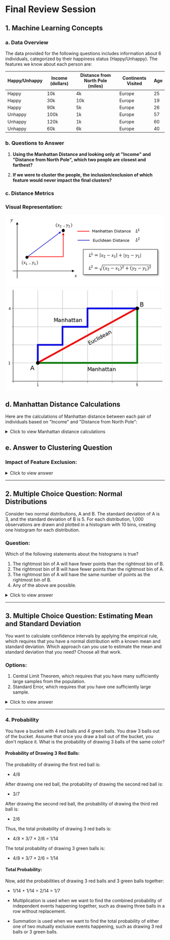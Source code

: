 # Final Review Session
## 1. Machine Learning Concepts
### a. Data Overview

The data provided for the following questions includes information about 6 individuals, categorized by their happiness status (Happy/Unhappy). The features we know about each person are:

| Happy/Unhappy | Income (dollars) | Distance from North Pole (miles) | Continents Visited | Age |
|---------------|------------------|----------------------------------|---------------------|-----|
| Happy         | 10k              | 4k                               | Europe              | 25  |
| Happy         | 30k              | 10k                              | Europe              | 19  |
| Happy         | 90k              | 5k                               | Europe              | 26  |
| Unhappy       | 100k             | 1k                               | Europe              | 57  |
| Unhappy       | 120k             | 1k                               | Europe              | 60  |
| Unhappy       | 60k              | 6k                               | Europe              | 40  |

###  b. Questions to Answer

1. **Using the Manhattan Distance and looking only at "Income" and "Distance from North Pole", which two people are closest and farthest?**

2. **If we were to cluster the people, the inclusion/exclusion of which feature would never impact the final clusters?**

### c. Distance Metrics

### Visual Representation:
<p align="center">
  <img src="Images/manh.png" alt="Description" width="700"/>
  <img src="Images/edu.png" alt="Description" width="500"/>
</p>

## d. Manhattan Distance Calculations

Here are the calculations of Manhattan distance between each pair of individuals based on "Income" and "Distance from North Pole":

<details>
  <summary>Click to view Manhattan distance calculations</summary>

- **Person 1 vs Person 2:**  
  |10k - 30k| + |4k - 10k| = 20k + 6k = 26k
- **Person 1 vs Person 3:**  
  |10k - 90k| + |4k - 5k| = 80k + 1k = 81k
- **Person 1 vs Person 4:**  
  |10k - 100k| + |4k - 1k| = 90k + 3k = 93k
- **Person 1 vs Person 5:**  
  |10k - 120k| + |4k - 1k| = 110k + 3k = 113k
- **Person 1 vs Person 6:**  
  |10k - 60k| + |4k - 6k| = 50k + 2k = 52k
- - **Person 2 vs Person 3:**  
  |30k - 90k| + |10k - 5k| = 60k + 5k = 65k
- **Person 2 vs Person 4:**  
  |30k - 100k| + |10k - 1k| = 70k + 9k = 79k
- **Person 2 vs Person 5:**  
  |30k - 120k| + |10k - 1k| = 90k + 9k = 99k
- **Person 2 vs Person 6:**  
  |30k - 60k| + |10k - 6k| = 30k + 4k = 34k

- **Person 3 vs Person 4:**  
  |90k - 100k| + |5k - 1k| = 10k + 4k = 14k
- **Person 3 vs Person 5:**  
  |90k - 120k| + |5k - 1k| = 30k + 4k = 34k
- **Person 3 vs Person 6:**  
  |90k - 60k| + |5k - 6k| = 30k + 1k = 31k

- **Person 4 vs Person 5:**  
  |100k - 120k| + |1k - 1k| = 20k + 0k = 20k
- **Person 4 vs Person 6:**  
  |100k - 60k| + |1k - 6k| = 40k + 5k = 45k

- **Person 5 vs Person 6:**  
  |120k - 60k| + |1k - 6k| = 60k + 5k = 65k

</details>

## e. Answer to Clustering Question

### Impact of Feature Exclusion:
<details>
  <summary>Click to view answer</summary>
  In this case, the feature "Continents Visited" would not impact the final clusters. Since all individuals in this dataset have visited only Europe, there's no variation in this feature.
</details>

---

## 2. Multiple Choice Question: Normal Distributions

Consider two normal distributions, A and B. The standard deviation of A is 3, and the standard deviation of B is 5. For each distribution, 1,000 observations are drawn and plotted in a histogram with 10 bins, creating one histogram for each distribution.

### Question:
Which of the following statements about the histograms is true?

1. The rightmost bin of A will have fewer points than the rightmost bin of B.
2. The rightmost bin of B will have fewer points than the rightmost bin of A.
3. The rightmost bin of A will have the same number of points as the rightmost bin of B.
4. Any of the above are possible.
   
<details>
  <summary>Click to view answer</summary>


### Visual Explanation:

Here are two plots to visualize the distributions:

1. **Histogram**

 <p align="center">
  <img src="Images/histo.png" alt="Description" width="600"/>
</p>

2. **Scatter Plot**

 <p align="center">
  <img src="Images/scatter.png" alt="Description" width="600"/>
</p>


### Answer:
In this case, we cannot definitively determine how many points will fall into the rightmost bin of each distribution without further information about the mean or specific values of the distributions. Therefore, any of the above options are indeed possible.

Any of the given statements could be possible due to randomness in the data and the probabilistic nature of normal distributions.

</details>

---

## 3. Multiple Choice Question: Estimating Mean and Standard Deviation

You want to calculate confidence intervals by applying the empirical rule, which requires that you have a normal distribution with a known mean and standard deviation. Which approach can you use to estimate the mean and standard deviation that you need? Choose all that work.

### Options:
1. Central Limit Theorem, which requires that you have many sufficiently large samples from the population.
2. Standard Error, which requires that you have one sufficiently large sample.


<details>
  <summary>Click to view answer</summary>

### Answer:
- **Central Limit Theorem** (Option 1): This works because the Central Limit Theorem tells us that if we have many sufficiently large samples from a population, the sampling distribution of the sample mean will approach a normal distribution. It allows us to estimate the population mean and standard deviation.

- **Standard Error** (Option 2): This works because the standard error of the sample mean gives us an estimate of the variability of the sample mean. If you have one sufficiently large sample, you can use it to estimate the population parameters and calculate confidence intervals.

### Correct Answers:
- **1. Central Limit Theorem**
- **2. Standard Error**
</details>

---
### 4. Probability 

You have a bucket with 4 red balls and 4 green balls. You draw 3 balls out of the bucket. Assume that once you draw a ball out of the bucket, you don't replace it. What is the probability of drawing 3 balls of the same color?

#### Probability of Drawing 3 Red Balls:
The probability of drawing the first red ball is:

- 4/8


After drawing one red ball, the probability of drawing the second red ball is:

- 3/7 


After drawing the second red ball, the probability of drawing the third red ball is:

- 2/6

Thus, the total probability of drawing 3 red balls is:

- 4/8 × 3/7 × 2/6 = 1/14


The total probability of drawing 3 green balls is:

- 4/8 × 3/7 × 2/6 = 1/14


#### Total Probability:
Now, add the probabilities of drawing 3 red balls and 3 green balls together:

- 1/14 + 1/14 = 2/14 = 1/7

- Multiplication is used when we want to find the combined probability of independent events happening together, such as drawing three balls in a row without replacement.

- Summation is used when we want to find the total probability of either one of two mutually exclusive events happening, such as drawing 3 red balls or 3 green balls.






